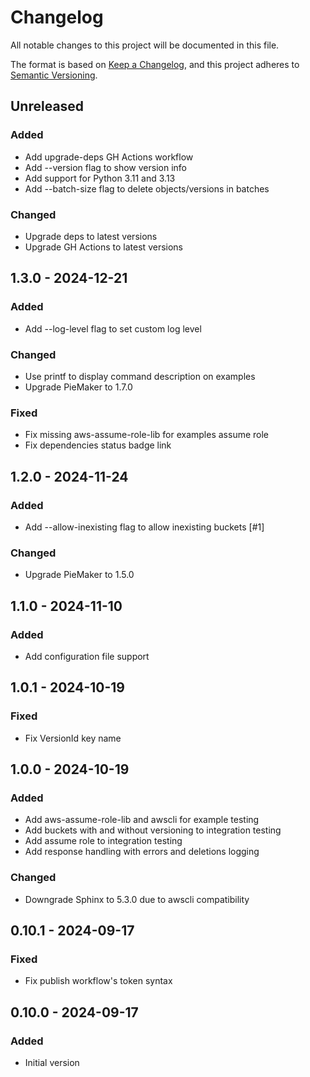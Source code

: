 # Changelog

All notable changes to this project will be documented in this file.

The format is based on [Keep a Changelog](https://keepachangelog.com/en/1.0.0/),
and this project adheres to [Semantic Versioning](https://semver.org/spec/v2.0.0.html).

## Unreleased

### Added
- Add upgrade-deps GH Actions workflow
- Add --version flag to show version info
- Add support for Python 3.11 and 3.13
- Add --batch-size flag to delete objects/versions in batches

### Changed
- Upgrade deps to latest versions
- Upgrade GH Actions to latest versions

## 1.3.0 - 2024-12-21
### Added
- Add --log-level flag to set custom log level

### Changed
- Use printf to display command description on examples
- Upgrade PieMaker to 1.7.0

### Fixed
- Fix missing aws-assume-role-lib for examples assume role
- Fix dependencies status badge link

## 1.2.0 - 2024-11-24
### Added
- Add --allow-inexisting flag to allow inexisting buckets [#1]

### Changed
- Upgrade PieMaker to 1.5.0

## 1.1.0 - 2024-11-10
### Added
- Add configuration file support

## 1.0.1 - 2024-10-19
### Fixed
- Fix VersionId key name

## 1.0.0 - 2024-10-19
### Added
- Add aws-assume-role-lib and awscli for example testing
- Add buckets with and without versioning to integration testing
- Add assume role to integration testing
- Add response handling with errors and deletions logging

### Changed
- Downgrade Sphinx to 5.3.0 due to awscli compatibility

## 0.10.1 - 2024-09-17
### Fixed
- Fix publish workflow's token syntax

## 0.10.0 - 2024-09-17
### Added
- Initial version
